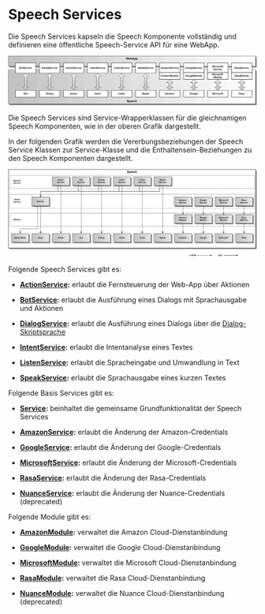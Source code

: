 # Speech Services

Die Speech Services kapseln die Speech Komponente vollständig und definieren eine öffentliche Speech-Service API für eine WebApp.


![Service-Architektur](ServiceList-1.gif)


Die Speech Services sind Service-Wrapperklassen für die gleichnamigen Speech Komponenten, wie in der oberen Grafik dargestellt.

In der folgenden Grafik werden die Vererbungsbeziehungen der Speech Service Klassen zur Service-Klasse und die Enthaltensein-Beziehungen zu den Speech Komponenten dargestellt.

![Service-Architektur](ServiceList-2.gif)


Folgende Speech Services gibt es:


* **[ActionService](./action/ActionService.md):** erlaubt die Fernsteuerung der Web-App über Aktionen

* **[BotService](./bot/BotService.md):** erlaubt die Ausführung eines Dialogs mit Sprachausgabe und Aktionen

* **[DialogService](./dialog/DialogService.md):** erlaubt die Ausführung eines Dialogs über die [Dialog-Skriptsprache](./bot/DialogScript.md)

* **[IntentService](./intent/IntentService.md):** erlaubt die Intentanalyse eines Textes

* **[ListenService](./listen/ListenService.md):** erlaubt die Spracheingabe und Umwandlung in Text

* **[SpeakService](./speak/SpeakService.md):** erlaubt die Sprachausgabe eines kurzen Textes


Folgende Basis Services gibt es:


* **[Service](./service/Service.md):** beinhaltet die gemeinsame Grundfunktionalität der Speech Services

* **[AmazonService](./cloud-amazon/AmazonService.md):** erlaubt die Änderung der Amazon-Credentials

* **[GoogleService](./cloud-google/GoogleService.md):** erlaubt die Änderung der Google-Credentials

* **[MicrosoftService](./cloud-microsoft/MicrosoftService.md):** erlaubt die Änderung der Microsoft-Credentials

* **[RasaService](./cloud-rasa/RasaService.md):** erlaubt die Änderung der Rasa-Credentials

* **[NuanceService](./cloud-nuance/NuanceService.md):** erlaubt die Änderung der Nuance-Credentials (deprecated)


Folgende Module gibt es:


* **[AmazonModule](./cloud-amazon/AmazonModule.md):** verwaltet die Amazon Cloud-Dienstanbindung

* **[GoogleModule](./cloud-google/GoogleModule.md):** verwaltet die Google Cloud-Dienstanbindung

* **[MicrosoftModule](./cloud-microsoft/MicrosoftModule.md):** verwaltet die Microsoft Cloud-Dienstanbindung

* **[RasaModule](./cloud-rasa/RasaModule.md):** verwaltet die Rasa Cloud-Dienstanbindung

* **[NuanceModule](./cloud-nuance/NuanceModule.md):** verwaltet die Nuance Cloud-Dienstanbindung (deprecated)

